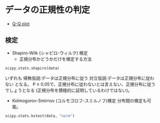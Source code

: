 # データの正規性の判定

- [Q-Q plot](http://wcs.hatenablog.com/entry/2016/10/30/230227)

## 検定

- Shapiro-Wilk (シャピロ-ウィルク) 検定
  - 正規分布かどうかだけを検定する方法

```python
scipy.stats.shapiro(data)
```

いずれも
帰無仮説:データは正規分布に従う
対立仮説:データは正規分布に従わない
となる。
P ≥ 0.05で、正規分布に従わないとは言えない、正規分布に従うでしょうとなる
(正規分布を積極的に証明しているわけではない)。

- Kolmogorov-Smirnov
(コルモゴロフ-スミルノフ)検定
分布間の検定も可能。

```python
scipy.stats.kstest(data, "norm")
```